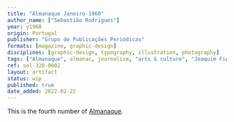 ```yaml
---
title: "Almanaque Janeiro 1960"
author_name: ["Sebastião Rodrigues"]
year: y1960
origin: Portugal
publisher: "Grupo de Publicações Periódicas"
formats: [magazine, graphic-design]
disciplines: [graphic-design, typography, illustration, photography]
tags: ["Almanaque", almanac, journalism, "arts & culture", "Joaquim Figueiredo Magalhães"]
ref: sol-320-0002
layout: artifact
status: wip
published: true
date_added: 2022-02-22
---
```


<p>This is the fourth number of <a class="text cat-link publisher" href="/tags/almanaque/">Almanaque</a>.</p>
